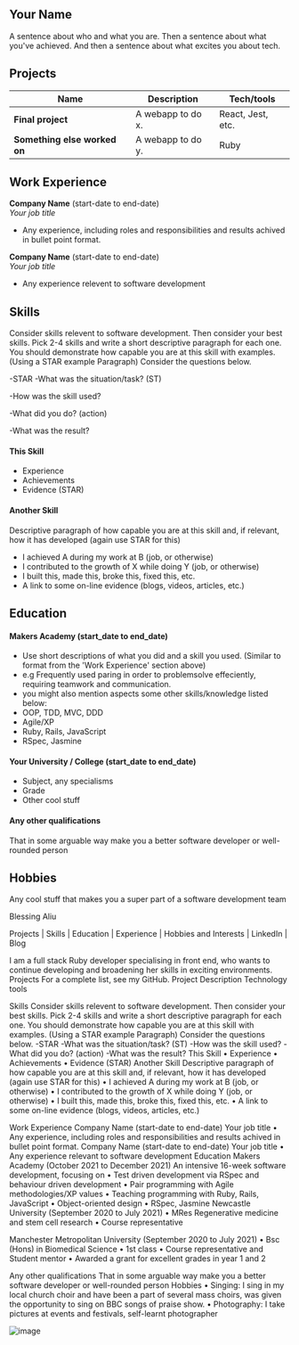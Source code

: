 ## Your Name

A sentence about who and what you are. Then a sentence about what you've achieved. And then a sentence about what excites you about tech.

## Projects

| Name                         | Description       | Tech/tools        |
| ---------------------------- | ----------------- | ----------------- |
| **Final project**            | A webapp to do x. | React, Jest, etc. |
| **Something else worked on** | A webapp to do y. | Ruby              |

## Work Experience

**Company Name** (start-date to end-date)  
_Your job title_

- Any experience, including roles and responsibilities and results achived in bullet point format.

**Company Name** (start-date to end-date)  
_Your job title_

- Any experience relevent to software development

## Skills

Consider skills relevent to software development. Then consider your best skills. Pick 2-4 skills and write a short descriptive paragraph for each one. You should demonstrate how capable you are at this skill with examples.
(Using a STAR example Paragraph) Consider the questions below.

-STAR
-What was the situation/task? (ST)

-How was the skill used?

-What did you do? (action)

-What was the result?


#### This Skill

- Experience
- Achievements
- Evidence (STAR)

#### Another Skill

Descriptive paragraph of how capable you are at this skill and, if relevant, how it has developed (again use STAR for this)

- I achieved A during my work at B (job, or otherwise)
- I contributed to the growth of X while doing Y (job, or otherwise)
- I built this, made this, broke this, fixed this, etc.
- A link to some on-line evidence (blogs, videos, articles, etc.)

## Education

#### Makers Academy (start_date to end_date)
- Use short descriptions of what you did and a skill you used. (Similar to format from the 'Work Experience' section above)
- e.g Frequently used paring in order to problemsolve effeciently, requiring teamwork and communication.
- you might also mention aspects some other skills/knowledge listed below: 
- OOP, TDD, MVC, DDD
- Agile/XP
- Ruby, Rails, JavaScript
- RSpec, Jasmine

#### Your University / College (start_date to end_date)

- Subject, any specialisms
- Grade
- Other cool stuff

#### Any other qualifications

That in some arguable way make you a better software developer or well-rounded person

## Hobbies

Any cool stuff that makes you a super part of a software development team



Blessing Aliu

Projects | Skills | Education | Experience | Hobbies and Interests | LinkedIn | Blog

I am a full stack Ruby developer specialising in front end, who wants to continue developing and broadening her skills in exciting environments. 
Projects
For a complete list, see my GitHub.
Project	Description	Technology tools
		
		
		
		

Skills
Consider skills relevent to software development. Then consider your best skills. Pick 2-4 skills and write a short descriptive paragraph for each one. You should demonstrate how capable you are at this skill with examples. (Using a STAR example Paragraph) Consider the questions below.
-STAR -What was the situation/task? (ST)
-How was the skill used?
-What did you do? (action)
-What was the result?
This Skill
•	Experience
•	Achievements
•	Evidence (STAR)
Another Skill
Descriptive paragraph of how capable you are at this skill and, if relevant, how it has developed (again use STAR for this)
•	I achieved A during my work at B (job, or otherwise)
•	I contributed to the growth of X while doing Y (job, or otherwise)
•	I built this, made this, broke this, fixed this, etc.
•	A link to some on-line evidence (blogs, videos, articles, etc.)

Work Experience
Company Name (start-date to end-date)
Your job title
•	Any experience, including roles and responsibilities and results achived in bullet point format.
Company Name (start-date to end-date)
Your job title
•	Any experience relevant to software development
Education
Makers Academy (October 2021 to December 2021)
An intensive 16-week software development, focusing on 
•	Test driven development via RSpec and behaviour driven development 
•	Pair programming with Agile methodologies/XP values
•	Teaching programming with Ruby, Rails, JavaScript
•	Object-oriented design 
•	RSpec, Jasmine
Newcastle University (September 2020 to July 2021)
•	MRes Regenerative medicine and stem cell research
•	Course representative 

Manchester Metropolitan University (September 2020 to July 2021)
•	Bsc (Hons) in Biomedical Science 
•	1st class
•	Course representative and Student mentor 
•	Awarded a grant for excellent grades in year 1 and 2 

Any other qualifications
That in some arguable way make you a better software developer or well-rounded person
Hobbies
•	Singing: I sing in my local church choir and have been a part of several mass choirs, was given the opportunity to sing on BBC songs of praise show.
•	Photography: I take pictures at events and festivals, self-learnt photographer 





![image](https://user-images.githubusercontent.com/77657186/137644030-9c505fcc-5817-40e3-b128-c646c7a2df8d.png)
